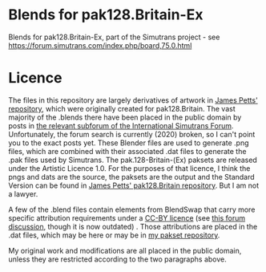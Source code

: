 # Blends for pak128.Britain-Ex
Blends for pak128.Britain-Ex, part of the Simutrans project - see https://forum.simutrans.com/index.php/board,75.0.html

# Licence
The files in this repository are largely derivatives of artwork in [James Petts' repository](https://github.com/jamespetts/Pak128.Britain-blends), which were originally created for pak128.Britain. The vast majority of the .blends there have been placed in the public domain by posts in [the relevant subforum of the International Simutrans Forum](https://forum.simutrans.com/index.php/board,51.0.html). Unfortunately, the forum search is currently (2020) broken, so I can't point you to the exact posts yet. These Blender files are used to generate .png files, which are combined with their associated .dat files to generate the .pak files used by Simutrans. The pak.128-Britain-(Ex) paksets are released under the Artistic Licence 1.0. For the purposes of that licence, I think the pngs and dats are the source, the paksets are the output and the Standard Version can be found in [James Petts' pak128.Britain repository](https://github.com/jamespetts/simutrans-pak128.britain). But I am not a lawyer.

A few of the .blend files contain elements from BlendSwap that carry more specific attribution requirements under a [CC-BY licence](https://creativecommons.org/licenses/by/3.0/) (see [this forum discussion](https://forum.simutrans.com/index.php/topic,19042.0.html), though it is now outdated) . Those attributions are placed in the .dat files, which may be here or may be in [my pakset repository](https://github.com/MatthewForrester/simutrans-pak128.britain).

My original work and modifications are all placed in the public domain, unless they are restricted according to the two paragraphs above.
